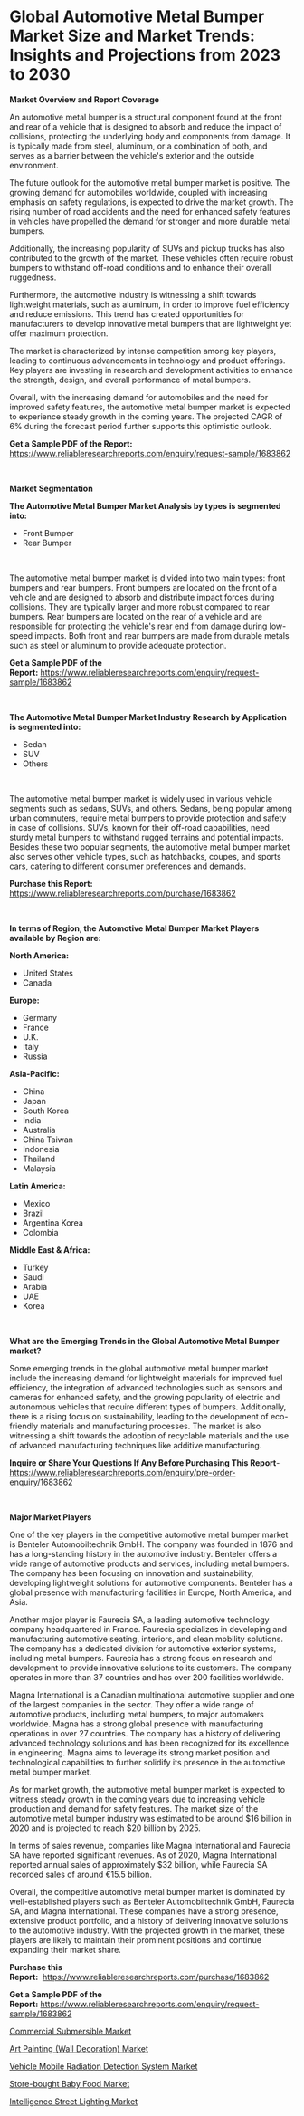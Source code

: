 <p><h1>Global Automotive Metal Bumper Market Size and Market Trends: Insights and Projections from 2023 to 2030</h1></p><p><strong>Market Overview and Report Coverage</strong></p>
<p><p>An automotive metal bumper is a structural component found at the front and rear of a vehicle that is designed to absorb and reduce the impact of collisions, protecting the underlying body and components from damage. It is typically made from steel, aluminum, or a combination of both, and serves as a barrier between the vehicle's exterior and the outside environment.</p><p>The future outlook for the automotive metal bumper market is positive. The growing demand for automobiles worldwide, coupled with increasing emphasis on safety regulations, is expected to drive the market growth. The rising number of road accidents and the need for enhanced safety features in vehicles have propelled the demand for stronger and more durable metal bumpers.</p><p>Additionally, the increasing popularity of SUVs and pickup trucks has also contributed to the growth of the market. These vehicles often require robust bumpers to withstand off-road conditions and to enhance their overall ruggedness.</p><p>Furthermore, the automotive industry is witnessing a shift towards lightweight materials, such as aluminum, in order to improve fuel efficiency and reduce emissions. This trend has created opportunities for manufacturers to develop innovative metal bumpers that are lightweight yet offer maximum protection.</p><p>The market is characterized by intense competition among key players, leading to continuous advancements in technology and product offerings. Key players are investing in research and development activities to enhance the strength, design, and overall performance of metal bumpers.</p><p>Overall, with the increasing demand for automobiles and the need for improved safety features, the automotive metal bumper market is expected to experience steady growth in the coming years. The projected CAGR of 6% during the forecast period further supports this optimistic outlook.</p></p>
<p><strong>Get a Sample PDF of the Report:</strong> <a href="https://www.reliableresearchreports.com/enquiry/request-sample/1683862">https://www.reliableresearchreports.com/enquiry/request-sample/1683862</a></p>
<p>&nbsp;</p>
<p><strong>Market Segmentation</strong></p>
<p><strong>The Automotive Metal Bumper Market Analysis by types is segmented into:</strong></p>
<p><ul><li>Front Bumper</li><li>Rear Bumper</li></ul></p>
<p>&nbsp;</p>
<p><p>The automotive metal bumper market is divided into two main types: front bumpers and rear bumpers. Front bumpers are located on the front of a vehicle and are designed to absorb and distribute impact forces during collisions. They are typically larger and more robust compared to rear bumpers. Rear bumpers are located on the rear of a vehicle and are responsible for protecting the vehicle's rear end from damage during low-speed impacts. Both front and rear bumpers are made from durable metals such as steel or aluminum to provide adequate protection.</p></p>
<p><strong>Get a Sample PDF of the Report:</strong>&nbsp;<a href="https://www.reliableresearchreports.com/enquiry/request-sample/1683862">https://www.reliableresearchreports.com/enquiry/request-sample/1683862</a></p>
<p>&nbsp;</p>
<p><strong>The Automotive Metal Bumper Market Industry Research by Application is segmented into:</strong></p>
<p><ul><li>Sedan</li><li>SUV</li><li>Others</li></ul></p>
<p>&nbsp;</p>
<p><p>The automotive metal bumper market is widely used in various vehicle segments such as sedans, SUVs, and others. Sedans, being popular among urban commuters, require metal bumpers to provide protection and safety in case of collisions. SUVs, known for their off-road capabilities, need sturdy metal bumpers to withstand rugged terrains and potential impacts. Besides these two popular segments, the automotive metal bumper market also serves other vehicle types, such as hatchbacks, coupes, and sports cars, catering to different consumer preferences and demands.</p></p>
<p><strong>Purchase this Report:</strong>&nbsp; <a href="https://www.reliableresearchreports.com/purchase/1683862">https://www.reliableresearchreports.com/purchase/1683862</a></p>
<p>&nbsp;</p>
<p><strong>In terms of Region, the Automotive Metal Bumper Market Players available by Region are:</strong></p>
<p>
    <p> <strong> North America: </strong>
        <ul>
            <li>United States</li>
            <li>Canada</li>
        </ul>
        </p> 
    <p> <strong> Europe: </strong>
        <ul>
            <li>Germany</li>
            <li>France</li>
            <li>U.K.</li>
            <li>Italy</li>
            <li>Russia</li>
        </ul>
        </p> 
    <p> <strong> Asia-Pacific: </strong>
        <ul>
            <li>China</li>
            <li>Japan</li>
            <li>South Korea</li>
            <li>India</li>
            <li>Australia</li>
            <li>China Taiwan</li>
            <li>Indonesia</li>
            <li>Thailand</li>
            <li>Malaysia</li>
        </ul>
        </p> 
    <p> <strong> Latin America: </strong>
        <ul>
            <li>Mexico</li>
            <li>Brazil</li>
            <li>Argentina Korea</li>
            <li>Colombia</li>
        </ul>
        </p> 
    <p> <strong> Middle East & Africa: </strong>
        <ul>
            <li>Turkey</li>
            <li>Saudi</li>
            <li>Arabia</li>
            <li>UAE</li>
            <li>Korea</li>
        </ul>
    </p>
    </p>
<p>&nbsp;</p>
<p><strong>What are the Emerging Trends in the Global Automotive Metal Bumper market?</strong></p>
<p><p>Some emerging trends in the global automotive metal bumper market include the increasing demand for lightweight materials for improved fuel efficiency, the integration of advanced technologies such as sensors and cameras for enhanced safety, and the growing popularity of electric and autonomous vehicles that require different types of bumpers. Additionally, there is a rising focus on sustainability, leading to the development of eco-friendly materials and manufacturing processes. The market is also witnessing a shift towards the adoption of recyclable materials and the use of advanced manufacturing techniques like additive manufacturing.</p></p>
<p><strong>Inquire or Share Your Questions If Any Before Purchasing This Report</strong>- <a href="https://www.reliableresearchreports.com/enquiry/pre-order-enquiry/1683862">https://www.reliableresearchreports.com/enquiry/pre-order-enquiry/1683862</a></p>
<p>&nbsp;</p>
<p><strong>Major Market Players</strong></p>
<p><p>One of the key players in the competitive automotive metal bumper market is Benteler Automobiltechnik GmbH. The company was founded in 1876 and has a long-standing history in the automotive industry. Benteler offers a wide range of automotive products and services, including metal bumpers. The company has been focusing on innovation and sustainability, developing lightweight solutions for automotive components. Benteler has a global presence with manufacturing facilities in Europe, North America, and Asia.</p><p>Another major player is Faurecia SA, a leading automotive technology company headquartered in France. Faurecia specializes in developing and manufacturing automotive seating, interiors, and clean mobility solutions. The company has a dedicated division for automotive exterior systems, including metal bumpers. Faurecia has a strong focus on research and development to provide innovative solutions to its customers. The company operates in more than 37 countries and has over 200 facilities worldwide.</p><p>Magna International is a Canadian multinational automotive supplier and one of the largest companies in the sector. They offer a wide range of automotive products, including metal bumpers, to major automakers worldwide. Magna has a strong global presence with manufacturing operations in over 27 countries. The company has a history of delivering advanced technology solutions and has been recognized for its excellence in engineering. Magna aims to leverage its strong market position and technological capabilities to further solidify its presence in the automotive metal bumper market.</p><p>As for market growth, the automotive metal bumper market is expected to witness steady growth in the coming years due to increasing vehicle production and demand for safety features. The market size of the automotive metal bumper industry was estimated to be around $16 billion in 2020 and is projected to reach $20 billion by 2025.</p><p>In terms of sales revenue, companies like Magna International and Faurecia SA have reported significant revenues. As of 2020, Magna International reported annual sales of approximately $32 billion, while Faurecia SA recorded sales of around €15.5 billion.</p><p>Overall, the competitive automotive metal bumper market is dominated by well-established players such as Benteler Automobiltechnik GmbH, Faurecia SA, and Magna International. These companies have a strong presence, extensive product portfolio, and a history of delivering innovative solutions to the automotive industry. With the projected growth in the market, these players are likely to maintain their prominent positions and continue expanding their market share.</p></p>
<p><strong>Purchase this Report:</strong>&nbsp;&nbsp;<a href="https://www.reliableresearchreports.com/purchase/1683862">https://www.reliableresearchreports.com/purchase/1683862</a></p>
<p></p>
<p><strong>Get a Sample PDF of the Report:</strong>&nbsp;<a href="https://www.reliableresearchreports.com/enquiry/request-sample/1683862">https://www.reliableresearchreports.com/enquiry/request-sample/1683862</a></p>
<p><p><a href="https://medium.com/@kanew14036/commercial-submersible-market-insights-into-market-cagr-market-trends-and-growth-strategies-39c762f51684">Commercial Submersible Market</a></p><p><a href="https://www.linkedin.com/pulse/art-painting-wall-decoration-market-size-growth-forecast/">Art Painting (Wall Decoration) Market</a></p><p><a href="https://medium.com/@emiliomartelli542/decoding-vehicle-mobile-radiation-detection-system-market-metrics-market-share-trends-and-growth-b7cc4bacb238">Vehicle Mobile Radiation Detection System Market</a></p><p><a href="https://www.linkedin.com/pulse/store-bought-baby-food-market-size-2023-2030-global-industrial/">Store-bought Baby Food Market</a></p><p><a href="https://www.linkedin.com/pulse/intelligence-street-lighting-market-challenges-opportunities/">Intelligence Street Lighting Market</a></p></p>